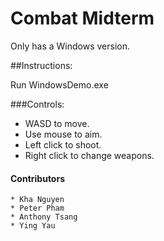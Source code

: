 # Combat Midterm
Only has a Windows version.

##Instructions:

Run WindowsDemo.exe

###Controls:
* WASD to move. 
* Use mouse to aim.
* Left click to shoot.
* Right click to change weapons.

#### Contributors
	* Kha Nguyen
	* Peter Pham
	* Anthony Tsang
	* Ying Yau